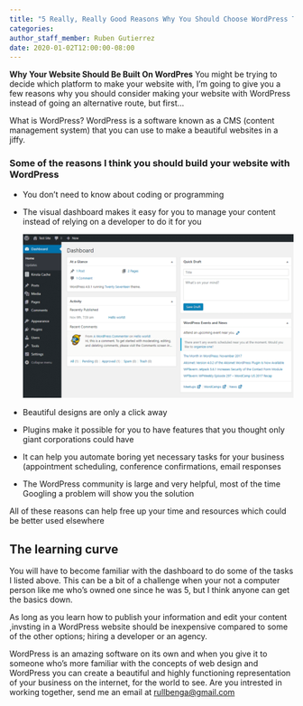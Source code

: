 ```yaml
---
title: "5 Really, Really Good Reasons Why You Should Choose WordPress To Build Your Website"
categories:
author_staff_member: Ruben Gutierrez
date: 2020-01-02T12:00:00-08:00
---
```



**Why Your Website Should Be Built On WordPres**
You might be trying to decide which platform to make your website with, I’m going to give you a few reasons why you should consider making your website with WordPress instead of going an alternative route, but first...

What is WordPress?
WordPress is a software known as a CMS (content management system)  that you can use to make a beautiful websites in a jiffy. 

### Some of the reasons I think you should build your website with WordPress

- You don’t need to know about coding or programming

- The visual dashboard makes it easy for you to manage your content        instead of relying on a developer to do it for you

    ![WordPress-dashboard](/images\20\jan\wordpress-dashboard-user-interface.png)
    
- Beautiful designs are only a click away

- Plugins make it possible for you to have features that you thought only giant corporations could have

- It can help you automate boring yet necessary tasks for your business (appointment scheduling, conference confirmations, email responses

- The WordPress community is large and very helpful, most of the time Googling a problem will show you the solution

All of these reasons can help free up your time and resources which could be better used elsewhere

## The learning curve
You will have to become familiar with the dashboard to do some of the tasks I listed above.  This can be a bit of a challenge when your not a computer person like me who’s owned one since he was 5, but I think anyone can get the basics down. 

As long as you learn how to publish your information and edit your content ,invsting in a WordPress website should be inexpensive compared to some of the other options; hiring a developer or an agency.

WordPress is an amazing software on its own and when you give it to someone who’s more familiar with the concepts of web design and WordPress you can create a beautiful and highly functioning representation of your business on the internet, for the world to see. Are you intrested in working together, send me an email at rullbenga@gmail.com
